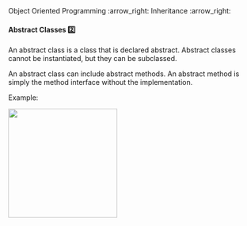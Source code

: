 <link rel="stylesheet" href="{{baseUrl}}/css/textbook.css">

<div class="website-content">

<div id="path">Object Oriented Programming :arrow_right: Inheritance :arrow_right:</div>

<div id="title">

#### Abstract Classes :two:

</div>

<div id="body">

An abstract class is a class that is declared abstract. Abstract classes cannot be instantiated, but they can be subclassed.

An abstract class can include abstract methods. An abstract method is simply the method interface without the implementation.

<dynamic-panel src="../../../uml/classDiagrams/abstractClasses/topicPanel.md" header="UML: Class Diagrams: Abstract Classes" is-open></dynamic-panel>

<p/>

<tip-box>

Example:

<img src="{{baseUrl}}/oopDesign/inheritance/abstractClasses/images/account.png" height="220" />
<p/>

</tip-box>

</div>

<div id="extras">
<div>

</div>
